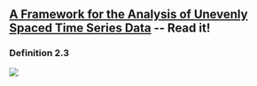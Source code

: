 ## [A Framework for the Analysis of Unevenly Spaced Time Series Data][paper] -- Read it!

### Definition 2.3

![](http://cl.ly/image/11353U2d2t2c/Image%202014-10-16%20at%208.35.37%20PM.png)

[paper]: https://eckner.com/papers/unevenly_spaced_time_series_analysis.pdf

